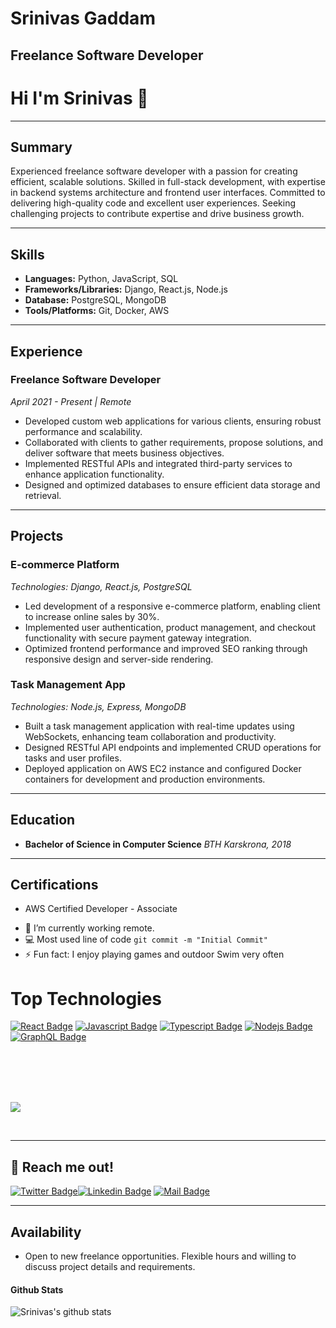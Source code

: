 # Srinivas Gaddam
## Freelance Software Developer






<h1> Hi I'm Srinivas 👋</h1>

---

## Summary
Experienced freelance software developer with a passion for creating efficient, scalable solutions. Skilled in full-stack development, with expertise in backend systems architecture and frontend user interfaces. Committed to delivering high-quality code and excellent user experiences. Seeking challenging projects to contribute expertise and drive business growth.

---

## Skills
- **Languages:** Python, JavaScript, SQL
- **Frameworks/Libraries:** Django, React.js, Node.js
- **Database:** PostgreSQL, MongoDB
- **Tools/Platforms:** Git, Docker, AWS

---

## Experience

### Freelance Software Developer
*April 2021 - Present | Remote*

- Developed custom web applications for various clients, ensuring robust performance and scalability.
- Collaborated with clients to gather requirements, propose solutions, and deliver software that meets business objectives.
- Implemented RESTful APIs and integrated third-party services to enhance application functionality.
- Designed and optimized databases to ensure efficient data storage and retrieval.

---

## Projects

### E-commerce Platform
*Technologies: Django, React.js, PostgreSQL*

- Led development of a responsive e-commerce platform, enabling client to increase online sales by 30%.
- Implemented user authentication, product management, and checkout functionality with secure payment gateway integration.
- Optimized frontend performance and improved SEO ranking through responsive design and server-side rendering.

### Task Management App
*Technologies: Node.js, Express, MongoDB*

- Built a task management application with real-time updates using WebSockets, enhancing team collaboration and productivity.
- Designed RESTful API endpoints and implemented CRUD operations for tasks and user profiles.
- Deployed application on AWS EC2 instance and configured Docker containers for development and production environments.

---

## Education
- **Bachelor of Science in Computer Science**
  *BTH Karskrona, 2018*

---

## Certifications
- AWS Certified Developer - Associate
<p></p>

- 🔭 I’m currently working remote.
- :computer: Most used line of code `git commit -m "Initial Commit"`
- ⚡ Fun fact: I enjoy playing games and outdoor Swim very often
<p></p>

<h1>Top Technologies</h1>

<!-- TODO: Make technologies links takes you to repositories -->

[![React Badge](https://img.shields.io/badge/-React-61DBFB?style=for-the-badge&labelColor=black&logo=react&logoColor=61DBFB)](#) [![Javascript Badge](https://img.shields.io/badge/-Javascript-F0DB4F?style=for-the-badge&labelColor=black&logo=javascript&logoColor=F0DB4F)](#) [![Typescript Badge](https://img.shields.io/badge/-Typescript-007acc?style=for-the-badge&labelColor=black&logo=typescript&logoColor=007acc)](#) [![Nodejs Badge](https://img.shields.io/badge/-Nodejs-3C873A?style=for-the-badge&labelColor=black&logo=node.js&logoColor=3C873A)](#) [![GraphQL Badge](https://img.shields.io/badge/-GraphQl-e535ab?style=for-the-badge&labelColor=black&logo=node.js&logoColor=e535ab)](#)

<br />
<br />
<br />
<br />


<p >
<img src="https://andyruwruw.vercel.app/api/skills"> 
</p>


<br />



---

## 🔭  Reach me out!


[![Twitter Badge](https://img.shields.io/badge/-@s_geddam-1ca0f1?style=flat&labelColor=1ca0f1&logo=twitter&logoColor=white&link=https://twitter.com/Ipenywis)](https://twitter.com/s_geddam93)[![Linkedin Badge](https://img.shields.io/badge/-SrinivasGaddam-0e76a8?style=flat&labelColor=0e76a8&logo=linkedin&logoColor=white)](https://www.linkedin.com/in/futurism9879a342/) [![Mail Badge](https://img.shields.io/badge/-srinivasgaddam423-c0392b?style=flat&labelColor=c0392b&logo=gmail&logoColor=white)](mailto:srinivasgaddam423@gmail.com)




<p></p>

---

## Availability
- Open to new freelance opportunities. Flexible hours and willing to discuss project details and requirements.

#### Github Stats

![Srinivas's github stats](https://github-readme-stats.vercel.app/api?username=srinivasgpc&count_private=true&theme=tokyonight&hide=contribs,prs)

